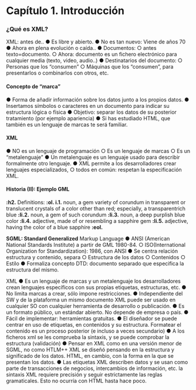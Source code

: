 # Capítulo 1. Introducción

### **¿Qué es XML?**

XML: antes de..
● Es libre y abierto.
● No es tan nuevo: Viene de años 70
● Ahora en plena evolución o caída..
● Documentos:
○ antes texto=documento.
○ Ahora: documento es un fichero electrónico para cualquier media (texto, video, audio..)
● Destinatarios del documento:
○ Personas que los “consumen”
○ Máquinas que los “consumen”, para presentarlos o combinarlos con otros, etc.



#### Concepto de “marca”

● Forma de añadir información sobre los datos junto a los propios datos.
● Insertamos símbolos o caracteres en un documento para indicar su estructura lógica
o física
● Objetivo: separar los datos de su posterior tratamiento (por ejemplo apariencia)
● Si has estudiado HTML, que también es un lenguaje de marcas te será familiar.

#### 

#### XML

● NO es un lenguaje de programación
○ Es un lenguaje de marcas
○ Es un “metalenguaje”
● Un metalenguaje es un lenguaje usado para describir formalmente otro lenguaje.
● XML permite a los desarrolladores crear lenguajes especializados,
○ todos en común: respetan la especificación XML.



#### Historia (II): Ejemplo GML

**:h2.** Definitions:
**:ol. i.1.** noun, a gem variety of corundum in transparent or translucent crystals of a color
other than red; especially, a transparentrich blue
**:li.2.** noun, a gem of such corundum
**:li.3.** noun, a deep purplish blue color
**:li.4.** adjective, made of or resembling a sapphire gem
**:li.5.** adjective, having the color of a blue sapphire
**:eol.**

**SGML: Standard Generalized**
Markup Language
● ANSI (American National Standards Institute) a partir de GML 1980-84.
○ ISO(International Organization for
Standardization): 1986, con ANSI
● Se centra relación estructura y contenido, separa
○ Estructura de los datos
○ Contenidos
○ Estilo
● Formaliza concepto DTD: documento separado que especifica la estructura del
mismo.



XML
● Es un lenguaje de marcas y un metalenguaje  los desarrolladores crean lenguajes específicos con sus propias etiquetas, estructuras, etc.
● No limita marcas a crear, sólo impone restricciones.
● Independiente del SW y de la plataforma un mismo documento XML puede ser usado en
cualquier SO con cualquier herramienta de desarrollo o publicación.
● Es un formato público, un estándar abierto. No depende de empresa o país.
● Fácil de implementar: herramientas gratuitas.
● El diseñador se puede centrar en uso de etiquetas, en contenidos y su estructura.
   Formatear el contenido es un proceso posterior (e incluso a veces secundario)
● A los ficheros xml se les comprueba la sintaxis, y se puede comprobar la estructura
(validación)
● Pensar en XML como en una versión menor de SGML, no como HTLM++ XML se diseñó pensando en la estructura y significado de los datos. HTML, en cambio, con la forma en la que se
presentan los datos.
● Las etiquetas XML describen datos y se usan como parte de transacciones de negocios,
intercambios de información, etc. la sintaxis XML requiere precisión y seguir
estrictamente las reglas gramaticales. Esto no ocurría con HTML hasta hace poco. 






